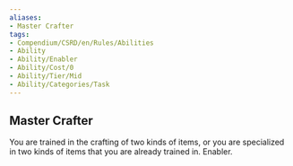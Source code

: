 ```yaml
---
aliases:
- Master Crafter
tags:
- Compendium/CSRD/en/Rules/Abilities
- Ability
- Ability/Enabler
- Ability/Cost/0
- Ability/Tier/Mid
- Ability/Categories/Task
---
```


  
## Master Crafter  
You are trained in the crafting of two kinds of items, or you are specialized in two kinds of items that you are already trained in. Enabler.